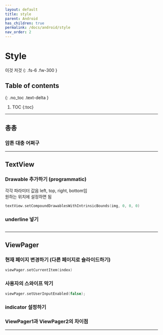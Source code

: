```yaml
---
layout: default
title: style
parent: Android
has_children: true
permalink: /docs/android/style
nav_order: 2
---
```


# Style

이것 저것
{: .fs-6 .fw-300 }

## Table of contents

{: .no_toc .text-delta }

1. TOC
   {:toc}

---

## 총총

### 암튼 대충 어쩌구

---

## TextView

### Drawable 추가하기 (programmatic)

각각 파라미터 값음 left, top, right, bottom임  
원하는 위치에 설정하면 됨

```kotlin
textView.setCompoundDrawablesWithIntrinsicBounds(img, 0, 0, 0)
```

### underline 넣기

```

```

---

## ViewPager

### 현재 페이지 변경하기 (다른 페이지로 슬라이드하기)

```kotlin
viewPager.setCurrentItem(index)
```

### 사용자의 스와이프 막기

```kotlin
viewPager.setUserInputEnabled(false);
```

### indicator 설정하기

### ViewPager1과 ViewPager2의 차이점

---
